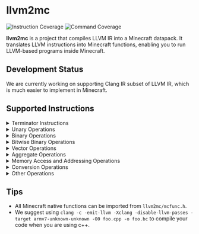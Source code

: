 # llvm2mc
![Instruction Coverage](https://img.shields.io/badge/Instruction%20Coverage-9.1%25-yellow)
![Command Coverage](https://img.shields.io/badge/Command%20Coverage-0%25-red)

**llvm2mc** is a project that compiles LLVM IR into a Minecraft datapack. It translates LLVM instructions into Minecraft functions, enabling you to run LLVM-based programs inside Minecraft.

## Development Status
We are currently working on supporting Clang IR subset of LLVM IR, which is much easier to implement in Minecraft.
## Supported Instructions

<details>
<summary>Terminator Instructions</summary>

- [x] `ret` Instruction
- [x] `br` Instruction
- [ ] `switch` Instruction
- [ ] `indirectbr` Instruction
- [ ] `invoke` Instruction
- [ ] `callbr` Instruction
- [ ] `resume` Instruction
- [ ] `catchswitch` Instruction
- [ ] `catchret` Instruction
- [ ] `cleanupret` Instruction
- [ ] `unreachable` Instruction

</details>

<details>
<summary>Unary Operations</summary>

- [ ] `fneg` Instruction

</details>

<details>
<summary>Binary Operations</summary>

- [x] `add` Instruction
- [ ] `fadd` Instruction
- [x] `sub` Instruction
- [ ] `fsub` Instruction
- [ ] `mul` Instruction
- [ ] `fmul` Instruction
- [ ] `udiv` Instruction
- [ ] `sdiv` Instruction
- [ ] `fdiv` Instruction
- [ ] `urem` Instruction
- [ ] `srem` Instruction
- [ ] `frem` Instruction

</details>

<details>
<summary>Bitwise Binary Operations</summary>

- [ ] `shl` Instruction
- [ ] `lshr` Instruction
- [ ] `ashr` Instruction
- [ ] `and` Instruction
- [ ] `or` Instruction
- [ ] `xor` Instruction

</details>

<details>
<summary>Vector Operations</summary>

- [ ] `extractelement` Instruction
- [ ] `insertelement` Instruction
- [ ] `shufflevector` Instruction

</details>

<details>
<summary>Aggregate Operations</summary>

- [ ] `extractvalue` Instruction
- [ ] `insertvalue` Instruction

</details>

<details>
<summary>Memory Access and Addressing Operations</summary>

- [x] `alloca` Instruction
- [ ] `load` Instruction
- [x] `store` Instruction (Clang IR subset)
- [ ] `fence` Instruction
- [ ] `cmpxchg` Instruction
- [ ] `atomicrmw` Instruction
- [ ] `getelementptr` Instruction

</details>

<details>
<summary>Conversion Operations</summary>

- [ ] `trunc .. to` Instruction
- [ ] `zext .. to` Instruction
- [ ] `sext .. to` Instruction
- [ ] `fptrunc .. to` Instruction
- [ ] `fpext .. to` Instruction
- [ ] `fptoui .. to` Instruction
- [ ] `fptosi .. to` Instruction
- [ ] `uitofp .. to` Instruction
- [ ] `sitofp .. to` Instruction
- [ ] `ptrtoint .. to` Instruction
- [ ] `ptrtoaddr .. to` Instruction
- [ ] `inttoptr .. to` Instruction
- [ ] `bitcast .. to` Instruction
- [ ] `addrspacecast .. to` Instruction

</details>

<details>
<summary>Other Operations</summary>

- [ ] `icmp` Instruction
- [ ] `fcmp` Instruction
- [ ] `phi` Instruction
- [ ] `select` Instruction
- [ ] `freeze` Instruction
- [ ] `call` Instruction
- [ ] `va_arg` Instruction
- [ ] `landingpad` Instruction
- [ ] `catchpad` Instruction
- [ ] `cleanuppad` Instruction

</details>

## Tips
- All Minecraft native functions can be imported from `llvm2mc/mcfunc.h`.
- We suggest using `clang -c -emit-llvm -Xclang -disable-llvm-passes -target armv7-unknown-unknown -O0 foo.cpp -o foo.bc` to compile your code when you are using c++.